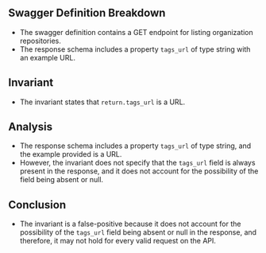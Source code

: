 ## Swagger Definition Breakdown
- The swagger definition contains a GET endpoint for listing organization repositories.
- The response schema includes a property `tags_url` of type string with an example URL.

## Invariant
- The invariant states that `return.tags_url` is a URL.

## Analysis
- The response schema includes a property `tags_url` of type string, and the example provided is a URL.
- However, the invariant does not specify that the `tags_url` field is always present in the response, and it does not account for the possibility of the field being absent or null.

## Conclusion
- The invariant is a false-positive because it does not account for the possibility of the `tags_url` field being absent or null in the response, and therefore, it may not hold for every valid request on the API.
